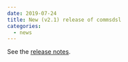 ```yaml
---
date: 2019-07-24 
title: New (v2.1) release of commsdsl
categories:
  - news
---
```

See the [release notes](https://github.com/commschamp/commsdsl/releases/tag/v2.1).


